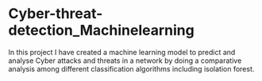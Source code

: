 # Cyber-threat-detection_Machinelearning
In this project I have created a machine learning model to predict and analyse Cyber attacks and threats in a network by doing a comparative analysis among different classification algorithms including isolation forest. 
